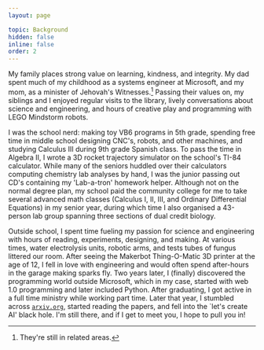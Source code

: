 ```yaml
---
layout: page

topic: Background
hidden: false
inline: false
order: 2
---
```


My family places strong value on learning, kindness, and integrity. My dad spent much of my childhood as a systems engineer at Microsoft, and my mom, as a minister of Jehovah's Witnesses.[^1] Passing their values on, my siblings and I enjoyed regular visits to the library, lively conversations about science and engineering, and hours of creative play and programming with LEGO Mindstorm robots.

I was the school nerd: making toy VB6 programs in 5th grade, spending free time in middle school designing CNC's, robots, and other machines, and studying Calculus III during 9th grade Spanish class. To pass the time in Algebra II, I wrote a 3D rocket trajectory simulator on the school's TI-84 calculator. While many of the seniors huddled over their calculators computing chemistry lab analyses by hand, I was the junior passing out CD's containing my 'Lab-a-tron' homework helper. Although not on the normal degree plan, my school paid the community college for me to take several advanced math classes (Calculus I, II, III, and Ordinary Differential Equations) in my senior year, during which time I also organised a 43-person lab group spanning three sections of dual credit biology.

Outside school, I spent time fueling my passion for science and engineering with hours of reading, experiments, designing, and making. At various times, water electrolysis units, robotic arms, and tests tubes of fungus littered our room. After seeing the Makerbot Thing-O-Matic 3D printer at the age of 12, I fell in love with engineering and would often spend after-hours in the garage making sparks fly. Two years later, I (finally) discovered the programming world outside Microsoft, which in my case, started with web 1.0 programming and later included Python. After graduating, I got active in a full time ministry while working part time. Later that year, I stumbled across [`arxiv.org`](https://arxiv.org), started reading the papers, and fell into the `let's create AI' black hole. I'm still there, and if I get to meet you, I hope to pull you in!

[^1]: They're still in related areas.